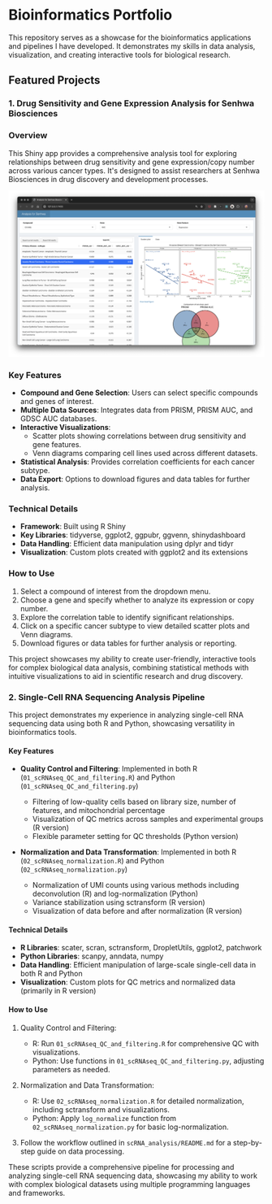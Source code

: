 # Bioinformatics Portfolio

This repository serves as a showcase for the bioinformatics applications and pipelines I have developed. It demonstrates my skills in data analysis, visualization,
and creating interactive tools for biological research.

## Featured Projects

### 1. Drug Sensitivity and Gene Expression Analysis for Senhwa Biosciences

### Overview

 This Shiny app provides a comprehensive analysis tool for exploring relationships between drug sensitivity and gene expression/copy number across various cancer
 types. It's designed to assist researchers at Senhwa Biosciences in drug discovery and development processes.

 ![Senhwa Biosciences Analysis App](shiny_app/img/app_screenshot.png)

### Key Features

- **Compound and Gene Selection**: Users can select specific compounds and genes of interest.
- **Multiple Data Sources**: Integrates data from PRISM, PRISM AUC, and GDSC AUC databases.
- **Interactive Visualizations**:
  - Scatter plots showing correlations between drug sensitivity and gene features.
  - Venn diagrams comparing cell lines used across different datasets.
- **Statistical Analysis**: Provides correlation coefficients for each cancer subtype.
- **Data Export**: Options to download figures and data tables for further analysis.

### Technical Details

- **Framework**: Built using R Shiny
- **Key Libraries**: tidyverse, ggplot2, ggpubr, ggvenn, shinydashboard
- **Data Handling**: Efficient data manipulation using dplyr and tidyr
- **Visualization**: Custom plots created with ggplot2 and its extensions

### How to Use

 1. Select a compound of interest from the dropdown menu.
 2. Choose a gene and specify whether to analyze its expression or copy number.
 3. Explore the correlation table to identify significant relationships.
 4. Click on a specific cancer subtype to view detailed scatter plots and Venn diagrams.
 5. Download figures or data tables for further analysis or reporting.

 This project showcases my ability to create user-friendly, interactive tools for complex biological data analysis, combining statistical methods with intuitive
 visualizations to aid in scientific research and drug discovery.

### 2. Single-Cell RNA Sequencing Analysis Pipeline

This project demonstrates my experience in analyzing single-cell RNA sequencing data using both R and Python, showcasing versatility in bioinformatics tools.

#### Key Features

- **Quality Control and Filtering**: Implemented in both R (`01_scRNAseq_QC_and_filtering.R`) and Python (`01_scRNAseq_QC_and_filtering.py`)
  - Filtering of low-quality cells based on library size, number of features, and mitochondrial percentage
  - Visualization of QC metrics across samples and experimental groups (R version)
  - Flexible parameter setting for QC thresholds (Python version)

- **Normalization and Data Transformation**: Implemented in both R (`02_scRNAseq_normalization.R`) and Python (`02_scRNAseq_normalization.py`)
  - Normalization of UMI counts using various methods including deconvolution (R) and log-normalization (Python)
  - Variance stabilization using sctransform (R version)
  - Visualization of data before and after normalization (R version)

#### Technical Details

- **R Libraries**: scater, scran, sctransform, DropletUtils, ggplot2, patchwork
- **Python Libraries**: scanpy, anndata, numpy
- **Data Handling**: Efficient manipulation of large-scale single-cell data in both R and Python
- **Visualization**: Custom plots for QC metrics and normalized data (primarily in R version)

#### How to Use

1. Quality Control and Filtering:
   - R: Run `01_scRNAseq_QC_and_filtering.R` for comprehensive QC with visualizations.
   - Python: Use functions in `01_scRNAseq_QC_and_filtering.py`, adjusting parameters as needed.

2. Normalization and Data Transformation:
   - R: Use `02_scRNAseq_normalization.R` for detailed normalization, including sctransform and visualizations.
   - Python: Apply `log_normalize` function from `02_scRNAseq_normalization.py` for basic log-normalization.

3. Follow the workflow outlined in `scRNA_analysis/README.md` for a step-by-step guide on data processing.

These scripts provide a comprehensive pipeline for processing and analyzing single-cell RNA sequencing data, showcasing my ability to work with complex biological datasets using multiple programming languages and frameworks.

